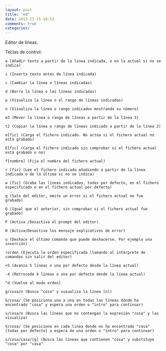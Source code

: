 ```yaml
---
layout: post
title: "ed"
date: 2013-12-15 18:52
comments: true
categories: 
---
```

Editor de lineas.

Teclas de control:

	a (Añadir texto a partir de la línea indicada, o en la actual si no se indica)

	i (Inserta texto antes de línea indicada)

	c (Cambiar la línea o líneas indicadas)

	d (Borra la línea o las líneas indicadas)

	p (Visualiza la línea o el rango de líneas indicadas)

	n (Visualiza la línea o rango indicados mostrando su número)

	m3 (Mover la línea o rango de líneas a partir de la línea 3)

	t2 (Copiar la línea o rango de líneas indicado a partir de la línea 2)

	e[fic] (Carga el fichero indicado. No actúa si el fichero actual no está grabado)

	E[fic] (Carga el fichero indicado sin comprobar si el fichero actual está grabado o no)

	f[nombre] (Fija el nombre del fichero actual)

	r [fic] (Lee el fichero indicado añadiendo a partir de la línea indicada o de la última si no se indica)

	w [fic] (Graba las líneas indicadas, todas por defecto, en el fichero especificado o en el fichero actual por defecto)

	q (Sale del editor, emite un error si el fichero actual no fue grabado)

	Q (Igual que el anterior, sin comprobar si el fichero actual fue grabado)

	P (Activa /Desactiva el prompt del editor)

	H (Activa/Desactiva los mensaje explicativos de error)

	u (Deshace el último comando que puede deshacerse. Por ejemplo una inserción)

	!orden (Ejecuta la orden especificada llamando al intérprete de comandos sin salir del editor)

	+5 (Avanza 5 líneas o una por defecto desde la línea actual)

	-4 (Retrocede 4 líneas o una por defecto desde la línea actual)

	^d (Vuelve al modo orden)

	g/cosa/n (Busca "cosa" y vusualiza la linea [n])

	G/cosa/ (Se posiciona una a una en todas las líneas dónde ha encontrado "cosa" y espera una orden o "intro" para continuar)

	v/cosa/n (Busca las líneas que no contengan la expresión "cosa" y las visualiza)

	V/cosa/ (Se posiciona en cada linea donde no ha encontrado "cosa" [todas por defecto] a espera de una orden o "intro" para continuar)

	s/cosa/casa/[g] (Busca las líneas que contienen "cosa" y substituye "cosa" por "casa"

